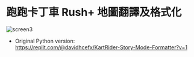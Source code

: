 # 跑跑卡丁車 Rush+ 地圖翻譯及格式化

![screen3](https://user-images.githubusercontent.com/23246033/147387798-e9b51909-732e-4543-9c6f-e516722577f5.png)


- Original Python version:  
https://replit.com/@davidhcefx/KartRider-Story-Mode-Formatter?v=1
